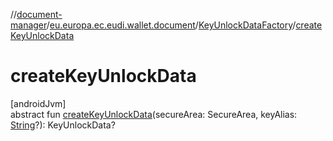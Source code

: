 //[document-manager](../../../index.md)/[eu.europa.ec.eudi.wallet.document](../index.md)/[KeyUnlockDataFactory](index.md)/[createKeyUnlockData](create-key-unlock-data.md)

# createKeyUnlockData

[androidJvm]\
abstract fun [createKeyUnlockData](create-key-unlock-data.md)(secureArea: SecureArea,
keyAlias: [String](https://kotlinlang.org/api/latest/jvm/stdlib/kotlin/-string/index.html)?):
KeyUnlockData?
